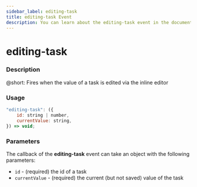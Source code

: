 ```yaml
---
sidebar_label: editing-task
title: editing-task Event
description: You can learn about the editing-task event in the documentation of the DHTMLX JavaScript To Do List library. Browse developer guides and API reference, try out code examples and live demos, and download a free 30-day evaluation version of DHTMLX To Do List.
---
```


# editing-task

### Description

@short: Fires when the value of a task is edited via the inline editor

### Usage

~~~js
"editing-task": ({
    id: string | number,
    currentValue: string,
}) => void;
~~~

### Parameters

The callback of the **editing-task** event can take an object with the following parameters:

- `id` - (required) the id of a task
- `currentValue` - (required) the current (but not saved) value of the task